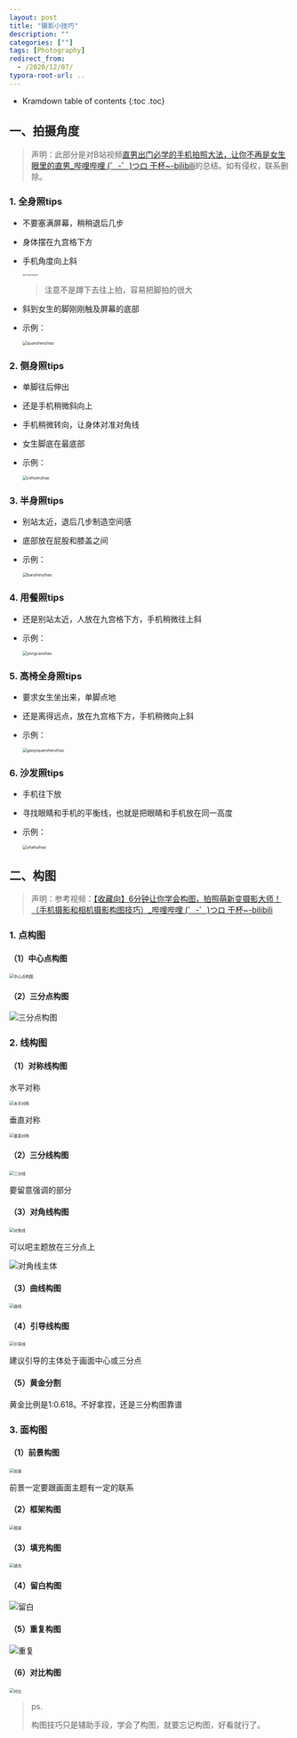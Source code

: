 ```yaml
---
layout: post
title: "摄影小技巧"
description: ""
categories: [""]
tags: [Photography]
redirect_from:
  - /2020/12/07/
typora-root-url: ..
---
```




* Kramdown table of contents
{:toc .toc}
## 一、拍摄角度

> 声明：此部分是对B站视频[直男出门必学的手机拍照大法，让你不再是女生眼里的直男_哔哩哔哩 (゜-゜)つロ 干杯~-bilibili](https://www.bilibili.com/video/BV174411x7G3)的总结。如有侵权，联系删除。

### 1. 全身照tips

- 不要塞满屏幕，稍稍退后几步

- 身体摆在九宫格下方

- 手机角度向上斜

  <img src="/images/posts/2020-12-07/xiangshangxie.png" alt="xiangshangxie" style="zoom: 25%;" />

  > 注意不是蹲下去往上拍，容易把脚拍的很大

- 斜到女生的脚刚刚触及屏幕的底部

- 示例：

  <img src="/images/posts/2020-12-07/quanshenzhao.png" alt="quanshenzhao" style="zoom:50%;" />

### 2.  侧身照tips

- 单脚往后伸出

- 还是手机稍微斜向上

- 手机稍微转向，让身体对准对角线

- 女生脚底在最底部

- 示例：

  <img src="/images/posts/2020-12-07/cehsenzhao.png" alt="cehsenzhao" style="zoom:50%;" />

### 3. 半身照tips

- 别站太近，退后几步制造空间感

- 底部放在屁股和膝盖之间

- 示例：

  <img src="/images/posts/2020-12-07/banshenzhao.png" alt="banshenzhao" style="zoom:50%;" />

### 4. 用餐照tips

- 还是别站太近，人放在九宫格下方，手机稍微往上斜

- 示例：

  <img src="/images/posts/2020-12-07/yongcanzhao.png" alt="yongcanzhao" style="zoom:50%;" />

### 5. 高椅全身照tips

- 要求女生坐出来，单脚点地

- 还是离得远点，放在九宫格下方，手机稍微向上斜

- 示例：

  <img src="/images/posts/2020-12-07/gaoyiquanshenzhao.png" alt="gaoyiquanshenzhao" style="zoom:50%;" />

### 6. 沙发照tips

- 手机往下放

- 寻找眼睛和手机的平衡线，也就是把眼睛和手机放在同一高度

- 示例：

  <img src="/images/posts/2020-12-07/shafazhao.png" alt="shafazhao" style="zoom:50%;" />

## 二、构图

> 声明：参考视频：[【收藏向】6分钟让你学会构图，拍照萌新变摄影大师！（手机摄影和相机摄影构图技巧）_哔哩哔哩 (゜-゜)つロ 干杯~-bilibili](https://www.bilibili.com/video/BV1Q64y1T7ox)

### 1. 点构图

#### （1）中心点构图

<img src="/images/posts/2020-12-07/中心点构图.png" alt="中心点构图" style="zoom:50%;" />

#### （2）三分点构图

![三分点构图](/images/posts/2020-12-07/三分点构图.png)

### 2. 线构图

#### （1）对称线构图

水平对称

<img src="/images/posts/2020-12-07/水平对称.png" alt="水平对称" style="zoom:50%;" />

垂直对称

<img src="/images/posts/2020-12-07/垂直对称.png" alt="垂直对称" style="zoom:50%;" />

#### （2）三分线构图

<img src="/images/posts/2020-12-07/三分线.png" alt="三分线" style="zoom:50%;" />

要留意强调的部分

#### （3）对角线构图

<img src="/images/posts/2020-12-07/对角线.png" alt="对角线" style="zoom:50%;" />

可以吧主题放在三分点上

![对角线主体](/images/posts/2020-12-07/对角线主体.png)

#### （3）曲线构图

<img src="/images/posts/2020-12-07/曲线.png" alt="曲线" style="zoom:50%;" />

#### （4）引导线构图

<img src="/images/posts/2020-12-07/引导线.png" alt="引导线" style="zoom:50%;" />

建议引导的主体处于画面中心或三分点

#### （5）黄金分割

黄金比例是1:0.618。不好拿捏，还是三分构图靠谱

### 3. 面构图

#### （1）前景构图

<img src="/images/posts/2020-12-07/前景.png" alt="前景" style="zoom:50%;" />

前景一定要跟画面主题有一定的联系

#### （2）框架构图

<img src="/images/posts/2020-12-07/框架.png" alt="框架" style="zoom:50%;" />

#### （3）填充构图

<img src="/images/posts/2020-12-07/填充.png" alt="填充" style="zoom:50%;" />

#### （4）留白构图

![留白](/images/posts/2020-12-07/留白.png)

#### （5）重复构图

![重复](/images/posts/2020-12-07/重复.png)

#### （6）对比构图

<img src="/images/posts/2020-12-07/对比.png" alt="对比" style="zoom:50%;" />



> ps.
>
> 构图技巧只是辅助手段，学会了构图，就要忘记构图，好看就行了。